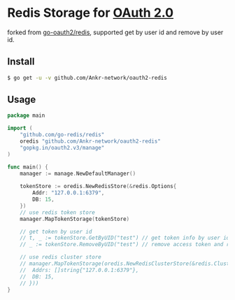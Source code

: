 # Redis Storage for [OAuth 2.0](https://github.com/go-oauth2/oauth2)

forked from [go-oauth2/redis](https://github.com/go-oauth2/redis), supported get by user id and remove by user id.

## Install

``` bash
$ go get -u -v github.com/Ankr-network/oauth2-redis
```

## Usage

``` go
package main

import (
	"github.com/go-redis/redis"
	oredis "github.com/Ankr-network/oauth2-redis"
	"gopkg.in/oauth2.v3/manage"
)

func main() {
	manager := manage.NewDefaultManager()
	
	tokenStore := oredis.NewRedisStore(&redis.Options{
		Addr: "127.0.0.1:6379",
		DB: 15,
	})
	// use redis token store
	manager.MapTokenStorage(tokenStore)

	// get token by user id
	// t, _ := tokenStore.GetByUID("test") // get token info by user id
	// _ := tokenStore.RemoveByUID("test") // remove access token and refresh token by uid

	// use redis cluster store
	// manager.MapTokenStorage(oredis.NewRedisClusterStore(&redis.ClusterOptions{
	// 	Addrs: []string{"127.0.0.1:6379"},
	// 	DB: 15,
	// }))
}
```